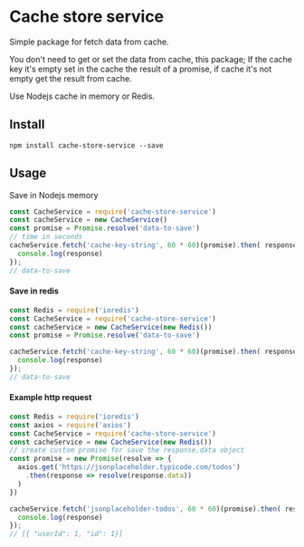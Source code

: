 # Cache store service

Simple package for fetch data from cache.

You don't need to get or set the data from cache, this package; If the cache key it's empty set in the cache the result of a promise, if cache it's not empty get the result from cache.

Use Nodejs cache in memory or Redis.

## Install

```
npm install cache-store-service --save
```

## Usage

Save in Nodejs memory

```js
const CacheService = require('cache-store-service')
const cacheService = new CacheService()
const promise = Promise.resolve('data-to-save')
// time in seconds
cacheService.fetch('cache-key-string', 60 * 60)(promise).then( response => {
  console.log(response)
});
// data-to-save
```
#### Save in redis
```js
const Redis = require('ioredis')
const CacheService = require('cache-store-service')
const cacheService = new CacheService(new Redis())
const promise = Promise.resolve('data-to-save')

cacheService.fetch('cache-key-string', 60 * 60)(promise).then( response => {
  console.log(response)
});
// data-to-save
```

#### Example http request
```js
const Redis = require('ioredis')
const axios = require('axios')
const CacheService = require('cache-store-service')
const cacheService = new CacheService(new Redis())
// create custom promise for save the response.data object
const promise = new Promise(resolve => {
  axios.get('https://jsonplaceholder.typicode.com/todos')
    .then(response => resolve(response.data))
  )
})

cacheService.fetch('jsonplaceholder-todos', 60 * 60)(promise).then( response => {
  console.log(response)
});
// [{ "userId": 1, "id": 1}]
```
